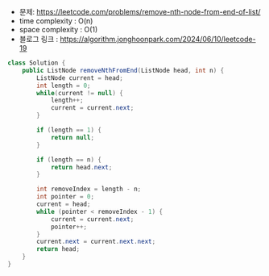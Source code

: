 - 문제: https://leetcode.com/problems/remove-nth-node-from-end-of-list/
- time complexity : O(n)
- space complexity : O(1)
- 블로그 링크 : https://algorithm.jonghoonpark.com/2024/06/10/leetcode-19

```java
class Solution {
    public ListNode removeNthFromEnd(ListNode head, int n) {
        ListNode current = head;
        int length = 0;
        while(current != null) {
            length++;
            current = current.next;
        }

        if (length == 1) {
            return null;
        }

        if (length == n) {
            return head.next;
        }

        int removeIndex = length - n;
        int pointer = 0;
        current = head;
        while (pointer < removeIndex - 1) {
            current = current.next;
            pointer++;
        }
        current.next = current.next.next;
        return head;
    }
}
```
